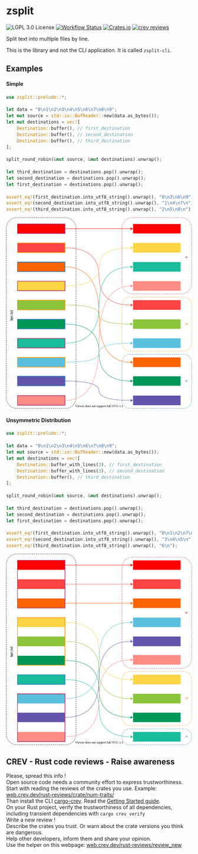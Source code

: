 # zsplit

![LGPL 3.0 License](https://img.shields.io/crates/l/zsplit?style=for-the-badge&logo=open-source-initiative)
[![Workflow Status](https://img.shields.io/github/actions/workflow/status/TheAlgorythm/zsplit/check.yml?branch=MAIN&style=for-the-badge)](https://github.com/TheAlgorythm/zsplit/actions?query=workflow%3ARust)
[![Crates.io](https://img.shields.io/crates/v/zsplit?style=for-the-badge&logo=rust)](https://crates.io/crates/zsplit)
[![crev reviews](https://web.crev.dev/rust-reviews/badge/crev_count/zsplit.svg)](https://web.crev.dev/rust-reviews/crate/zsplit/)

Split text into multiple files by line.

This is the library and not the CLI application. It is called `zsplit-cli`.

## Examples

#### Simple

```Rust
use zsplit::prelude::*;

let data = "0\n1\n2\n3\n4\n5\n6\n7\n8\n9";
let mut source = std::io::BufReader::new(data.as_bytes());
let mut destinations = vec![
    Destination::buffer(), // first_destination
    Destination::buffer(), // second_destination
    Destination::buffer(), // third_destination
];

split_round_robin(&mut source, &mut destinations).unwrap();

let third_destination = destinations.pop().unwrap();
let second_destination = destinations.pop().unwrap();
let first_destination = destinations.pop().unwrap();

assert_eq!(first_destination.into_utf8_string().unwrap(), "0\n3\n6\n9");
assert_eq!(second_destination.into_utf8_string().unwrap(), "1\n4\n7\n");
assert_eq!(third_destination.into_utf8_string().unwrap(), "2\n5\n8\n");
```

![Visualisation of simple](../docs/simple.svg)

#### Unsymmetric Distribution

```Rust
use zsplit::prelude::*;

let data = "0\n1\n2\n3\n4\n5\n6\n7\n8\n9";
let mut source = std::io::BufReader::new(data.as_bytes());
let mut destinations = vec![
    Destination::buffer_with_lines(3), // first_destination
    Destination::buffer_with_lines(3), // second_destination
    Destination::buffer(), // third_destination
];

split_round_robin(&mut source, &mut destinations).unwrap();

let third_destination = destinations.pop().unwrap();
let second_destination = destinations.pop().unwrap();
let first_destination = destinations.pop().unwrap();

assert_eq!(first_destination.into_utf8_string().unwrap(), "0\n1\n2\n7\n8\n9\n");
assert_eq!(second_destination.into_utf8_string().unwrap(), "3\n4\n5\n");
assert_eq!(third_destination.into_utf8_string().unwrap(), "6\n");
```

![Visualisation of unsymmetric distribution](../docs/unsymmetric_distribution.svg)

## CREV - Rust code reviews - Raise awareness

Please, spread this info !\
Open source code needs a community effort to express trustworthiness.\
Start with reading the reviews of the crates you use. Example: [web.crev.dev/rust-reviews/crate/num-traits/](https://web.crev.dev/rust-reviews/crate/num-traits/) \
Than install the CLI [cargo-crev](https://github.com/crev-dev/cargo-crev)\. Read the [Getting Started guide](https://github.com/crev-dev/cargo-crev/blob/master/cargo-crev/src/doc/getting_started.md). \
On your Rust project, verify the trustworthiness of all dependencies, including transient dependencies with `cargo crev verify`\
Write a new review ! \
Describe the crates you trust. Or warn about the crate versions you think are dangerous.\
Help other developers, inform them and share your opinion.\
Use the helper on this webpage: [web.crev.dev/rust-reviews/review_new](https://web.crev.dev/rust-reviews/review_new)

